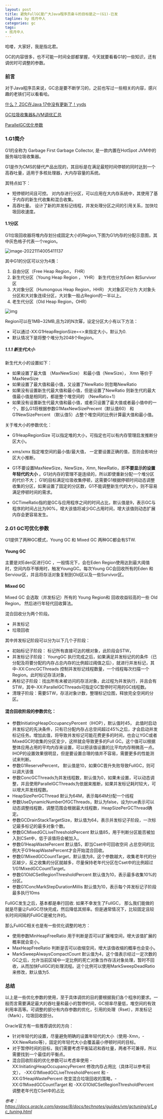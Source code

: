 ```yaml
---
layout: post
title: 避免FullGC是广大Java程序员奋斗的目标是之一(G1)-已发
tagline: by 揽月中人
categories: gc
tags:
- 揽月中人
---
```


哈喽，大家好，我是指北君。  

GC的内容很多，也不可能一时间全部都掌握，今天就要看看G1的一些知识，还有调优时可调整的参数。

<!--more-->

### 前言

对于Java程序员来说，GC总是要不断学习的，之前也写过一些相关的内容，感兴趣的老铁们可以看看哈。

[什么？ ZGC在Java 17中没有更新了！yyds](https://mp.weixin.qq.com/s?__biz=Mzg4MjYyOTgwNw==&mid=2247485602&idx=1&sn=4646ad1f7537867471cd267b1d20e321&chksm=cf528562f8250c743bbf9f5aeed26327f8c727cc14ca3d71062b3a6e87c19ec635a782df521c&token=475580734&lang=zh_CN#rd)

[GC垃圾收集器&JVM调优汇总](https://mp.weixin.qq.com/s?__biz=Mzg4MjYyOTgwNw==&mid=2247485931&idx=1&sn=bf03854abdfe21946bb380104ffdeb0e&chksm=cf52842bf8250d3d9f3201605a21d9b67767d05aa2f60197756ac30d060897237b707c6c8bbc&token=475580734&lang=zh_CN#rd)

[ParallelGC优化参数](https://mp.weixin.qq.com/s?__biz=Mzg4MjYyOTgwNw==&mid=2247493426&idx=1&sn=63772b2decce0b8a492d11812503e560&chksm=cf516af2f826e3e4a48f864756daf727c806ebb701664f1ea27f535963fa7f7f1ccceb85f332&token=117899278&lang=zh_CN#rd)

### 1.G1简介

G1的全称为 Garbage First Garbage Collector, 是一款内置在HotSpot JVM中的服务端垃圾收集器。

G1是作为CMS的替代产品出现的，其目标是在满足最短时间停顿的同时达到一个高吞吐量，适用于多核处理器，大内存容量的系统。

其特点如下：

- 短停顿时间且可控。 对内存进行分区，可以应用在大内存系统中，其使用了基于内存的新生代收集和混合收集。
- 高吞吐量。 设计了新的并发标记线程，并发处理分区之间的引用关系，加快垃圾回收速度。

#### 1.1分区

G1垃圾回收器将堆内存划分成固定大小的Region,下图为G1内存的分配示意图，其中灰色格子代表一个region。

![image-20221114005411137](https://www.javanorth.cn/assets/images/2022/lyj/G101.png)

 

其中G1的分区可以分为4类：

1. 自由分区（Free Heap Region， FHR）
2. 新生代分区（Young Heap Region ， YHR） 新生代也分为Eden 和Survivor区
3. 大对象分区（Humongous Heap Region，HHR） 大对象区可分为 大对象头分区和大对象连续分区，大对象一般占Region的一半以上。
4. 老生代分区（Old Heap Region，OHR）

![img](https://www.javanorth.cn/assets/images/2022/lyj/G102.png)

Region可以在1MB~32MB,且为2的N次幂，设定分区大小有以下方法：

- 可以通过-XX:G1HeapRegionSize=<>来指定大小，默认为0.
- 默认情况下是将整个堆分为2048个Region。



##### 1.1.1 新生代大小 

 新生代大小的设置如下： 

- 如果设置了最大值 （MaxNewSize） 和最小值（NewSize）， Xmn 等价于MaxNewSize
- 如果设置了最大值和最小值，又设置了NewRatio 则忽略NewRatio
- 如果没有设置新生代最大值和最小值，但是设置了NewRatio 则新生代的最大值最小值是相同的，都是整个堆空间的 （NewRatio+1）
- 如果没有设置新生代最大值和最小值，或者只设置了最大值或者最小值中的一个，那么G1将根据参数G1MaxNewSizePrecent（默认值60） 和 G1NewSizePercent （默认值5）占整个堆空间的比例计算最大值和最小值。



关于堆大小的参数优化：

- G1HeapRegionSize 可以指定堆的大小，可指定也可以有内存管理启发推断分区大小。

- xms/xmx 指定堆空间的最小值/最大值， 一定要设置正确的值，否则会影响分区大小推断。
- G1不要设置MaxNewSize，NewSize，Xmn, NewRatio，即**不要显示的设置年轻代的大小** 。G1对内存的管理不是连续的，所以即使重新分配一个堆分区的代价不大； G1的目标满足垃圾收集停顿，这需要G1根据停顿时间动态调整收集的分区，如果设置了固定的分区数，G1不能调整新生代的大小，则不容易满足停顿时间的需求。
- GCTimeRatio指的是GC与应用程序之间的时间占比，默认值是9，表示GC与程序的时间占比为90%，增大该值将减少GC占用时间，增大该值则动态扩展内存会更容易发生。

  

### 2.G1  GC可优化参数

G1提供了两种GC模式，Young GC 和 Mixed GC 两种GC都会有STW.

#### Young GC 

主要是对Eden区进行GC ，一般情况下，会在Eden Region使用达到最大阈值时，空间内存不够用时，触发YoungGC。每次Young GC会回收所有的Eden 和Serviour区，并且将存活对象复制到Old区以及一些Survivor区。

#### Mixed GC

Mixed GC 会选取（并发标记）所有的  Young Region和 回收收益较高的一些 Old Region， 然后进行年轻代回收算法。

混合回收分为两个阶段。

- 并发标记
- 垃圾回收

其中并发标记阶段可以分为以下几个子阶段：

- 初始标记子阶段： 标记所有直接可达的根对象，此阶段会STW，
- 并发标记子阶段： YoungGC 执行完成之后，如果满足并发标记的的条件（已分配及将要分配的内存占总内存的比例超过阈值之后），就进行并发标记，其中-XX:ConcGCThreads 控制并发标记线程数量，一个线程每次扫描一个Region。此时标记存活对象，
- 再标记子阶段：找出所有未被访问的存活对象，此过程为并发执行，并且会有STW，其中-XX:ParallelGCThreads可指定GC暂停时可用的GC线程数。
- 清理子阶段：需要STW，存活对象计数，整理标记位图，释放完全空闲的分区。



#### 混合回收阶段的参数优化：

- 参数InitiatingHeapOccupancyPercent（IHOP），默认值时45， 此值时启动并发标记的先决条件，只有已分配内存占总空间超过45%之后，才会启动并发标记任务。增加此值，将导致并发标记可能花费更多的时间，也会让YGC或者MixedGC时收集的分区变少，这样就会导致更多的Full GC。这个值可以根据整体应用占用的平均内存来设置，可以把该值设置的比平均内存稍微高一点。IHOP的设置效果很明显，但是要设置合理的值并不容易，需要更多的性能测试来判断。
- 参数G1ReservePercent， 默认值是10，如果GC晋升失败导致FullGC，则可以调大该值
- 参数ConcGCThreads为并发线程数，默认值为0，如果未设置，可以动态调整，并且使用ParallelGCThreads为依据来推断，如果并发标记耗时较大，可以增大并发线程数。
- HeapSizePerGCThread 默认为64M，表示每64M分配一个线程
- 参数UseDynamicNumberOfGCThreads，默认为false，设为true表示可以动态调整线程数，调整范围会根据最大线程数，HeapSizePerGCThread确定。
- 参数GCDrainStackTargetSize，默认值为64，表示并发标记子阶段，一次标记最多标记的最多对象个数。
- 参数GCMixedGCLiveThresholdPercent 默认值85，用于判断分区能否被加入到CSet中，低于该值将会被加入。
- 参数G1HeapWastePercent 默认值5，即当Cset中可回收空间 占总空间的比例大于G1HeapWastePercent才会开始混合回收。
- 参数G1MixedGCCountTarget，默认值为8，这个参数越大，收集老年代的分区越少，反之收集的分区就越多，尽量保持老年代分区在Cset中的比例超过1/G1MixedGCCountTarget。
- 参数G1OldCSetRegionThresholdPercent 默认值为10，表示最多收集10%的分区。
- 参数G1ConcMarkStepDurationMillis 默认值为10，表示每个并发标记子阶段最多执行10ms



FullGC发生之后，基本都是串行回收. 如果不幸发生了FullGC， 那么我们能做的就是尽量让FullGC尽快完成，然后降低其频率。但是通常情况下，比较固定且较长时间间隔的FullGC是被允许的。

那么FullGC相关也是有一些优化调整的地方：

- 使用参数MinHeapFreeRatio 用于判断是否可以扩展堆空间，增大该值扩展的概率就会变小。
- MaxHeapFreeRatio 判断是否可以收缩空间，增大该值收缩的概率也会变小。
- MarkSweepAlwaysCompactCount 默认值为4，这个值表示经过一定次数的GC之后，允许当前区域中一定比例的死亡对象当作存活对象处理，暂时不回收，从而加快FullGC的处理流程。这个比例可以使用MarkSweepDeadRatio来修改，默认值为5.



### 总结

以上是一些优化参数的使用，至于具体调优的目的要根据我们各个程序的要求。一般而言需要满足最大的吞吐量和最小的暂停时间，GC频率尽量低，堆空间的有效利用率高等。可调整的部分有内存参数的优化，引用的处理（Rset），并发标记（Mark），垃圾回收部分。

Oracle官方有一些推荐调优的方向：

- 针对年轻代的设置，尽量避免明确的设置年轻代的大小（使用-Xmn，-XX:NewRatio等），固定的年轻代大小会覆盖最小停顿时间的目标。
- 对于暂停时间的目标，我们需要考虑平衡延迟和吞吐量，两者不可兼得，所以需要找到一个最佳的平衡点。
- 混合回收阶段的优化参数可以考虑率使用  -XX:InitiatingHeapOccupancyPercent 修改内存占用比（具体可以参考前文）， -XX:G1MixedGCLiveThresholdPercent 和 -XX:G1HeapWastePercent 改变混合垃圾回收的策略，-XX:G1MixedGCCountTarget  和 -XX:G1OldCSetRegionThresholdPercent 调整老年代在CSet中的占比

 

*参考：https://docs.oracle.com/javase/8/docs/technotes/guides/vm/gctuning/g1_gc_tuning.html*

